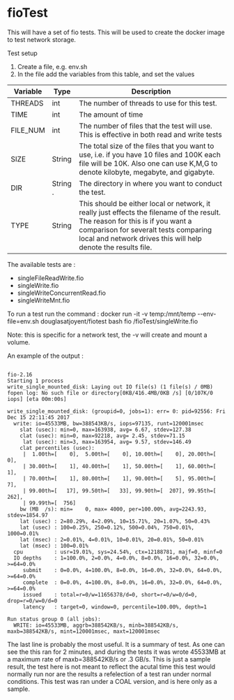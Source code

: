 # fioTest
This will have a set of fio tests. This will be used to create the docker image to test network storage.


Test setup
1. Create a file, e.g. env.sh
2. In the file add the variables from this table, and set the values

| Variable      | Type          |Description    | 
| ------------- | ------------- | ------------- |
| THREADS       | int           | The number of threads to use for this test.  |
| TIME          | int           | The amount of time  |
| FILE_NUM      | int           | The number of files that the test will use. This is effective in both read and write tests |
| SIZE          | String        | The total size of the files that you want to use, i.e. if you have 10 files and 100K each file will be 10K. Also one can use K,M,G to denote kilobyte, megabyte, and gigabyte.  |
| DIR           | String .      | The directory in where you want to conduct the test. |
| TYPE          | String        | This should be either local or network, it really just effects the filename of the result. The reason for this is if you want a comparison for severalt tests comparing local and network drives this will help denote the results file. |

The available tests are : 
- singleFileReadWrite.fio  
- singleWrite.fio
- singleWriteConcurrentRead.fio  
- singleWriteMnt.fio

To run a test run the command :
 docker run -it -v temp:/mnt/temp --env-file=env.sh douglasatjoyent/fiotest bash fio /fioTest/singleWrite.fio 

Note: this is specific for a network test, the -v will create and mount a volume.

An example of the output : 
```

fio-2.16
Starting 1 process
write_single_mounted_disk: Laying out IO file(s) (1 file(s) / 0MB)
fopen log: No such file or directory[0KB/416.4MB/0KB /s] [0/107K/0 iops] [eta 00m:00s]

write_single_mounted_disk: (groupid=0, jobs=1): err= 0: pid=92556: Fri Dec 15 22:11:45 2017
  write: io=45533MB, bw=388543KB/s, iops=97135, runt=120001msec
    slat (usec): min=0, max=163938, avg= 6.67, stdev=127.38
    clat (usec): min=0, max=92218, avg= 2.45, stdev=71.15
     lat (usec): min=3, max=163954, avg= 9.57, stdev=146.49
    clat percentiles (usec):
     |  1.00th=[    0],  5.00th=[    0], 10.00th=[    0], 20.00th=[    0],
     | 30.00th=[    1], 40.00th=[    1], 50.00th=[    1], 60.00th=[    1],
     | 70.00th=[    1], 80.00th=[    1], 90.00th=[    5], 95.00th=[    7],
     | 99.00th=[   17], 99.50th=[   33], 99.90th=[  207], 99.95th=[  262],
     | 99.99th=[  756]
    bw (MB  /s): min=    0, max= 4000, per=100.00%, avg=2243.93, stdev=1854.97
    lat (usec) : 2=80.29%, 4=2.09%, 10=15.71%, 20=1.07%, 50=0.43%
    lat (usec) : 100=0.25%, 250=0.12%, 500=0.04%, 750=0.01%, 1000=0.01%
    lat (msec) : 2=0.01%, 4=0.01%, 10=0.01%, 20=0.01%, 50=0.01%
    lat (msec) : 100=0.01%
  cpu          : usr=19.01%, sys=24.54%, ctx=12188781, majf=0, minf=0
  IO depths    : 1=100.0%, 2=0.0%, 4=0.0%, 8=0.0%, 16=0.0%, 32=0.0%, >=64=0.0%
     submit    : 0=0.0%, 4=100.0%, 8=0.0%, 16=0.0%, 32=0.0%, 64=0.0%, >=64=0.0%
     complete  : 0=0.0%, 4=100.0%, 8=0.0%, 16=0.0%, 32=0.0%, 64=0.0%, >=64=0.0%
     issued    : total=r=0/w=11656378/d=0, short=r=0/w=0/d=0, drop=r=0/w=0/d=0
     latency   : target=0, window=0, percentile=100.00%, depth=1

Run status group 0 (all jobs):
  WRITE: io=45533MB, aggrb=388542KB/s, minb=388542KB/s, maxb=388542KB/s, mint=120001msec, maxt=120001msec
  ```

The last line is probably the most useful. It is a summary of test. As one can see the this ran for 2 minutes, and during the tests it was wrote 45533MB at a maximum rate of maxb=388542KB/s or .3 GB/s. This is just a sample result, the test here is not meant to reflect the acutal time this test would normally run nor are the results a refelection of a test ran under normal conditions. This test was ran under a COAL version, and is here only as a sample.

